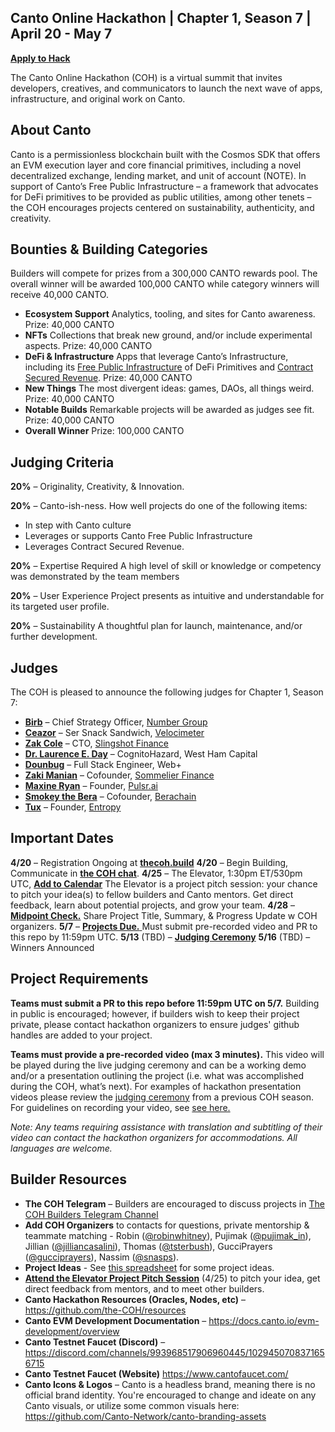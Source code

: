 ## Canto Online Hackathon | Chapter 1, Season 7 | April 20 - May 7

[**Apply to Hack**](https://eugnmr538db.typeform.com/to/BCe0ZX8H)  

The Canto Online Hackathon (COH) is a virtual summit that invites developers, creatives, and communicators to launch the next wave of apps, infrastructure, and original work on Canto. 

## **About Canto**

Canto is a permissionless blockchain built with the Cosmos SDK that offers an EVM execution layer and core financial primitives, including a novel decentralized exchange, lending market, and unit of account (NOTE). In support of Canto’s Free Public Infrastructure – a framework that advocates for DeFi primitives to be provided as public utilities, among other tenets –  the COH encourages projects centered on sustainability, authenticity, and creativity. 

## **Bounties & Building Categories**
Builders will compete for prizes from a 300,000 CANTO rewards pool. The overall winner will be awarded 100,000 CANTO while category winners will receive 40,000 CANTO.

* **Ecosystem Support** 
Analytics, tooling, and sites for Canto awareness. 
Prize: 40,000 CANTO
* **NFTs**
Collections that break new ground, and/or include experimental aspects. 
Prize: 40,000 CANTO
* **DeFi & Infrastructure** 
Apps that leverage Canto’s Infrastructure, including its [Free Public Infrastructure](https://docs.canto.io/readme/free-public-infrastructure-fpi) of DeFi Primitives and [Contract Secured Revenue](https://docs.canto.io/evm-development/contract-secured-revenue-csr). 
Prize: 40,000 CANTO
* **New Things**
The most divergent ideas: games, DAOs, all things weird.  
Prize: 40,000 CANTO
* **Notable Builds**
Remarkable projects will be awarded as judges see fit. 
Prize: 40,000 CANTO
* **Overall Winner**
Prize: 100,000 CANTO

## **Judging Criteria**

**20%** – Originality, Creativity, & Innovation.

**20%** – Canto-ish-ness. How well projects do one of the following items:
* In step with Canto culture
* Leverages or supports Canto Free Public Infrastructure
* Leverages Contract Secured Revenue.

**20%** – Expertise Required
A high level of skill or knowledge or competency was demonstrated by the team members

**20%** – User Experience
Project presents as intuitive and understandable for its targeted user profile.

**20%** – Sustainability
A thoughtful plan for launch, maintenance, and/or further development.  

## **Judges**

The COH is pleased to announce the following judges for Chapter 1, Season 7:

* [**Birb**](https://twitter.com/Bonecondor) –  Chief Strategy Officer, [Number Group](https://numbergroup.xyz)
* [**Ceazor**](https://twitter.com/Ceazor7) – Ser Snack Sandwich, [Velocimeter](https://www.velocimeter.xyz/swap)
* [**Zak Cole**](https://twitter.com/0xzak) – CTO, [Slingshot Finance](https://slingshot.finance)
* [**Dr. Laurence E. Day**](https://twitter.com/functi0nZer0) – CognitoHazard, West Ham Capital
* [**Dounbug**](https://twitter.com/d0unbug) – Full Stack Engineer, Web+
* [**Zaki Manian**](https://twitter.com/zmanian) – Cofounder, [Sommelier Finance](https://www.sommelier.finance/)
* [**Maxine Ryan**](https://twitter.com/MaxieRyan) – Founder, [Pulsr.ai](https://www.pulsr.ai/)
* [**Smokey the Bera**](https://twitter.com/SmokeyTheBera) – Cofounder, [Berachain](https://berachain.com/)
* [**Tux**](https://twitter.com/__tux) – Founder, [Entropy](https://entropy.xyz/)

## **Important Dates**

**4/20** – Registration Ongoing at [**thecoh.build**](https://thecoh.build)
**4/20** – Begin Building, Communicate in [**the COH chat**](https://t.me/+aXvNO-ZcrWZjYTIx).
**4/25** – The Elevator, 1:30pm ET/530pm UTC, [**Add to Calendar**](https://calendar.google.com/calendar/event?action=TEMPLATE&tmeid=NzVocDRiODcxaGFrZGFqY25idWM1bnU4N28gY18xNmYwYzVlNWQ2MjdmMzVhODQ3MmExMTkyNjZhNzUzYjMxOWYxMmViZmM5YTRhMTYxZWM4N2FkYjJlYWI0NjNkQGc&tmsrc=c_16f0c5e5d627f35a8472a119266a753b319f12ebfc9a4a161ec87adb2eab463d%40group.calendar.google.com)
The Elevator is a project pitch session: your chance to pitch your idea(s) to fellow builders and Canto mentors. Get direct feedback, learn about potential projects, and grow your team.
**4/28** – [**Midpoint Check.**](https://form.jotform.com/231095474088159) Share Project Title, Summary, & Progress Update w COH organizers.
**5/7** – [**Projects Due.** ](https://form.jotform.com/231094957672163) Must submit pre-recorded video and PR to this repo by 11:59pm UTC.
**5/13** (TBD) – [**Judging Ceremony**](https://youtu.be/AgFSqpUF8DY)
**5/16** (TBD) – Winners Announced

## **Project Requirements**

**Teams must submit a PR to this repo before 11:59pm UTC on 5/7.** 
Building in public is encouraged; however, if builders wish to keep their project private, please contact hackathon organizers to ensure judges' github handles are added to your project. 

**Teams must provide a pre-recorded video (max 3 minutes).** 
This video will be played during the live judging ceremony and can be a working demo and/or a presentation outlining the project (i.e. what was accomplished during the COH, what’s next). For examples of hackathon presentation videos please review the [judging ceremony](https://youtu.be/inbF96BadPA?t=1923) from a previous COH season. For guidelines on recording your video, see [see here.](https://docs.google.com/document/d/1ROIdoGOL9zmSGpq9081uQ3t0HH1WNlObn5HREgoP4Pk/edit?usp=sharing)

*Note: Any teams requiring assistance with translation and subtitling of their video can contact the hackathon organizers for accommodations. All languages are welcome.* 

## **Builder Resources**

* **The COH Telegram** – Builders are encouraged to discuss projects in [The COH Builders Telegram Channel](https://t.me/+aXvNO-ZcrWZjYTIx) 
* **Add COH Organizers** to contacts for questions, private mentorship & teammate matching -  Robin ([@robinwhitney](https://t.me/robinwhitney)), Pujimak ([@pujimak_in](https://t.me/pujimak_in)), Jillian ([@jilliancasalini](https://t.me/jilliancasalini)), Thomas ([@tsterbush](https://t.me/tsterbush)), GucciPrayers ([@gucciprayers](https://t.me/gucciprayers)), Nassim ([@snasps](https://t.me/snasps)).
* **Project Ideas** - See [this spreadsheet](https://docs.google.com/spreadsheets/d/1Ecp7ixsFEtIyZw4qzmLYOOT6NHUWqHn0bZHi1eaY6DQ/edit?usp=sharing) for some project ideas.
* **[Attend the Elevator Project Pitch Session]((https://calendar.google.com/calendar/event?action=TEMPLATE&tmeid=NzVocDRiODcxaGFrZGFqY25idWM1bnU4N28gY18xNmYwYzVlNWQ2MjdmMzVhODQ3MmExMTkyNjZhNzUzYjMxOWYxMmViZmM5YTRhMTYxZWM4N2FkYjJlYWI0NjNkQGc&tmsrc=c_16f0c5e5d627f35a8472a119266a753b319f12ebfc9a4a161ec87adb2eab463d%40group.calendar.google.com))** (4/25) to pitch your idea, get direct feedback from mentors, and to meet other builders. 
* **Canto Hackathon Resources (Oracles, Nodes, etc)** – https://github.com/the-COH/resources
* **Canto EVM Development Documentation** – https://docs.canto.io/evm-development/overview
* **Canto Testnet Faucet (Discord)** – https://discord.com/channels/993968517906960445/1029450708371656715
* **Canto Testnet Faucet (Website)** https://www.cantofaucet.com/
*  **Canto Icons & Logos** – Canto is a headless brand, meaning there is no official brand identity. You're encouraged to change and ideate on any Canto visuals, or utilize some common visuals here: https://github.com/Canto-Network/canto-branding-assets